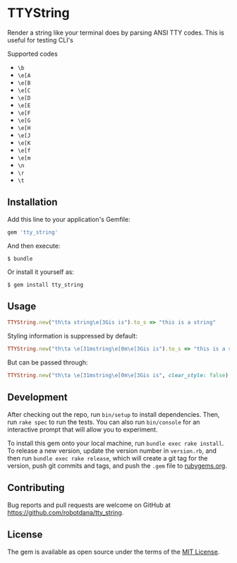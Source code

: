 # TTYString

Render a string like your terminal does by parsing ANSI TTY codes.
This is useful for testing CLI's

Supported codes

 - `\b`
 - `\e[A`
 - `\e[B`
 - `\e[C`
 - `\e[D`
 - `\e[E`
 - `\e[F`
 - `\e[G`
 - `\e[H`
 - `\e[J`
 - `\e[K`
 - `\e[f`
 - `\e[m`
 - `\n`
 - `\r`
 - `\t`

## Installation

Add this line to your application's Gemfile:

```ruby
gem 'tty_string'
```

And then execute:

    $ bundle

Or install it yourself as:

    $ gem install tty_string

## Usage

```ruby
TTYString.new("th\ta string\e[3Gis is").to_s => "this is a string"
```

Styling information is suppressed by default:
```ruby
TTYString.new("th\ta \e[31mstring\e[0m\e[3Gis is").to_s => "this is a string"
```
But can be passed through:
```ruby
TTYString.new("th\ta \e[31mstring\e[0m\e[3Gis is", clear_style: false).to_s => "this is a \e[31mstring\e[0m"
```

## Development

After checking out the repo, run `bin/setup` to install dependencies. Then, run `rake spec` to run the tests. You can also run `bin/console` for an interactive prompt that will allow you to experiment.

To install this gem onto your local machine, run `bundle exec rake install`. To release a new version, update the version number in `version.rb`, and then run `bundle exec rake release`, which will create a git tag for the version, push git commits and tags, and push the `.gem` file to [rubygems.org](https://rubygems.org).

## Contributing

Bug reports and pull requests are welcome on GitHub at https://github.com/robotdana/tty_string.

## License

The gem is available as open source under the terms of the [MIT License](https://opensource.org/licenses/MIT).
